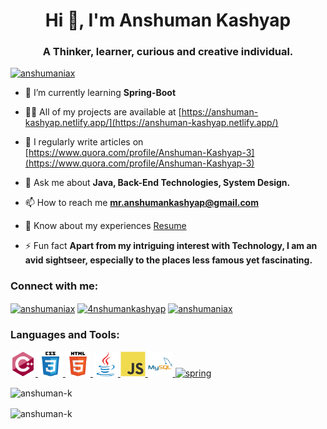 <h1 align="center">Hi 👋, I'm Anshuman Kashyap</h1>
<h3 align="center">A Thinker, learner, curious and creative individual.</h3>

<p align="left"> <a href="https://twitter.com/anshumaniax" target="blank"><img src="https://img.shields.io/twitter/follow/anshumaniax?logo=twitter&style=for-the-badge" alt="anshumaniax" /></a> </p>

- 🌱 I’m currently learning **Spring-Boot**

- 👨‍💻 All of my projects are available at [https://anshuman-kashyap.netlify.app/](https://anshuman-kashyap.netlify.app/)

- 📝 I regularly write articles on [https://www.quora.com/profile/Anshuman-Kashyap-3](https://www.quora.com/profile/Anshuman-Kashyap-3)

- 💬 Ask me about **Java, Back-End Technologies, System Design.**

- 📫 How to reach me **mr.anshumankashyap@gmail.com**

- 📄 Know about my experiences [Resume](https://drive.google.com/file/d/1rPCMtdejYlKzFVCPeoLc2htQ5va25M67/view)

- ⚡ Fun fact **Apart from my intriguing interest with Technology, I am an avid sightseer, especially to the places less famous yet fascinating.**

<h3 align="left">Connect with me:</h3>
<p align="left">
<a href="https://twitter.com/anshumaniax" target="blank"><img align="center" src="https://raw.githubusercontent.com/rahuldkjain/github-profile-readme-generator/master/src/images/icons/Social/twitter.svg" alt="anshumaniax" height="30" width="40" /></a>
<a href="https://linkedin.com/in/4nshumankashyap" target="blank"><img align="center" src="https://raw.githubusercontent.com/rahuldkjain/github-profile-readme-generator/master/src/images/icons/Social/linked-in-alt.svg" alt="4nshumankashyap" height="30" width="40" /></a>
<a href="https://www.leetcode.com/anshumaniax" target="blank"><img align="center" src="https://raw.githubusercontent.com/rahuldkjain/github-profile-readme-generator/master/src/images/icons/Social/leet-code.svg" alt="anshumaniax" height="30" width="40" /></a>
</p>

<h3 align="left">Languages and Tools:</h3>
<p align="left"> <a href="https://www.w3schools.com/cpp/" target="_blank" rel="noreferrer"> <img src="https://raw.githubusercontent.com/devicons/devicon/master/icons/cplusplus/cplusplus-original.svg" alt="cplusplus" width="40" height="40"/> </a> <a href="https://www.w3schools.com/css/" target="_blank" rel="noreferrer"> <img src="https://raw.githubusercontent.com/devicons/devicon/master/icons/css3/css3-original-wordmark.svg" alt="css3" width="40" height="40"/> </a> <a href="https://www.w3.org/html/" target="_blank" rel="noreferrer"> <img src="https://raw.githubusercontent.com/devicons/devicon/master/icons/html5/html5-original-wordmark.svg" alt="html5" width="40" height="40"/> </a> <a href="https://www.java.com" target="_blank" rel="noreferrer"> <img src="https://raw.githubusercontent.com/devicons/devicon/master/icons/java/java-original.svg" alt="java" width="40" height="40"/> </a> <a href="https://developer.mozilla.org/en-US/docs/Web/JavaScript" target="_blank" rel="noreferrer"> <img src="https://raw.githubusercontent.com/devicons/devicon/master/icons/javascript/javascript-original.svg" alt="javascript" width="40" height="40"/> </a> <a href="https://www.mysql.com/" target="_blank" rel="noreferrer"> <img src="https://raw.githubusercontent.com/devicons/devicon/master/icons/mysql/mysql-original-wordmark.svg" alt="mysql" width="40" height="40"/> </a> <a href="https://spring.io/" target="_blank" rel="noreferrer"> <img src="https://www.vectorlogo.zone/logos/springio/springio-icon.svg" alt="spring" width="40" height="40"/> </a> </p>

<p><img align="center" src="https://github-readme-stats.vercel.app/api/top-langs?username=anshuman-k&show_icons=true&locale=en&layout=compact" alt="anshuman-k" /></p>

<p><img align="center" src="https://github-readme-streak-stats.herokuapp.com/?user=anshuman-k&" alt="anshuman-k" /></p>
